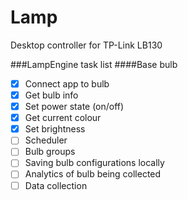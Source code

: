 # Lamp
Desktop controller for TP-Link LB130

###LampEngine task list
####Base bulb
- [x] Connect app to bulb
- [x] Get bulb info
- [x] Set power state (on/off)
- [x] Get current colour
- [x] Set brightness
- [ ] Scheduler
- [ ] Bulb groups
- [ ] Saving bulb configurations locally
- [ ] Analytics of bulb being collected
- [ ] Data collection
